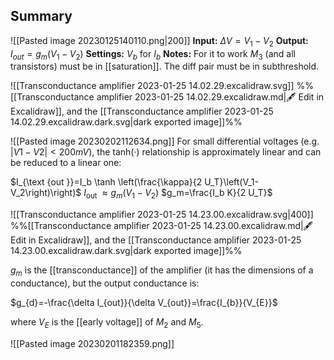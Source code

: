 ## Summary
![[Pasted image 20230125140110.png|200]]
**Input:** $\Delta V =V_{1}-V_{2}$
**Output:** $I_{out}=g_{m}(V_{1}-V_{2})$
**Settings:** $V_{b}$ for $I_{b}$
**Notes:** For it to work $M_{3}$ (and all transistors) must be in [[saturation]]. The diff pair must be in subthreshold.

![[Transconductance amplifier 2023-01-25 14.02.29.excalidraw.svg]]
%%[[Transconductance amplifier 2023-01-25 14.02.29.excalidraw.md|🖋 Edit in Excalidraw]], and the [[Transconductance amplifier 2023-01-25 14.02.29.excalidraw.dark.svg|dark exported image]]%%

![[Pasted image 20230202112634.png]]
For small differential voltages (e.g. $|V1 − V2| < 200mV$), the tanh(·) relationship is approximately linear and can be reduced to a linear one:

$I_{\text {out }}=I_b \tanh \left(\frac{\kappa}{2 U_T}\left(V_1-V_2\right)\right)$
$I_{\text {out }} \approx g_m\left(V_1-V_2\right)$
$g_m=\frac{I_b K}{2 U_T}$


![[Transconductance amplifier 2023-01-25 14.23.00.excalidraw.svg|400]]
%%[[Transconductance amplifier 2023-01-25 14.23.00.excalidraw.md|🖋 Edit in Excalidraw]], and the [[Transconductance amplifier 2023-01-25 14.23.00.excalidraw.dark.svg|dark exported image]]%%

$g_{m}$ is the [[transconductance]] of the amplifier (it has the dimensions of a conductance), but the output conductance is:

$g_{d}=-\frac{\delta I_{out}}{\delta V_{out}}=\frac{I_{b}}{V_{E}}$

where $V_{E}$ is the [[early voltage]] of $M_{2}$ and $M_{5}$.

![[Pasted image 20230201182359.png]]